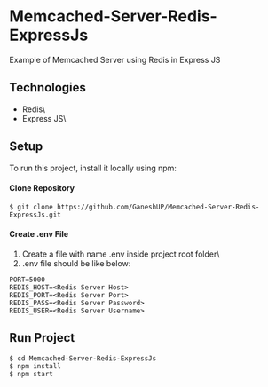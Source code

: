 # Memcached-Server-Redis-ExpressJs
Example of Memcached Server using Redis in Express JS

## Technologies
* Redis\
* Express JS\

## Setup
To run this project, install it locally using npm:

#### Clone Repository
```
$ git clone https://github.com/GaneshUP/Memcached-Server-Redis-ExpressJs.git
```

#### Create .env File
1. Create a file with name .env inside project root folder\
2. .env file should be like below:
```
PORT=5000
REDIS_HOST=<Redis Server Host>
REDIS_PORT=<Redis Server Port>
REDIS_PASS=<Redis Server Password>
REDIS_USER=<Redis Server Username>
```

## Run Project
```
$ cd Memcached-Server-Redis-ExpressJs
$ npm install
$ npm start
```